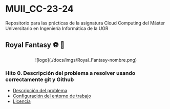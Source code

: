 # MUII_CC-23-24
 Repositorio para las prácticas de la asignatura Cloud Computing del Máster Universitario en Ingeniería Informática de la UGR


## Royal Fantasy :soccer: :crown:

<div align="center">![logo](./docs/imgs/Royal_Fantasy-nombre.png)</div>

### Hito 0. Descripción del problema a resolver usando correctamente git y Github
- [Descripción del problema](../MUII_CC-23-24/docs/hitos/hito0.md)
- [Configuración del entorno de trabajo](../MUII_CC-23-24/docs/hitos/config-github.md)
- [Licencia](../MUII_CC-23-24/LICENSE)